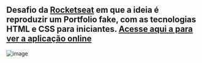 ## Desafio da [Rocketseat](https://app.rocketseat.com.br/discover/challenges/portfolio) em que a ideia é reproduzir um Portfolio fake, com as tecnologias HTML e CSS para iniciantes. [Acesse aqui a para ver a aplicação online](https://sheilaacunha.github.io/rocketseat-desafio-portfolio/)

![image](https://user-images.githubusercontent.com/103156674/207059700-9ec1404d-b9a8-45cf-b264-b4d6dfd3f81b.png)
